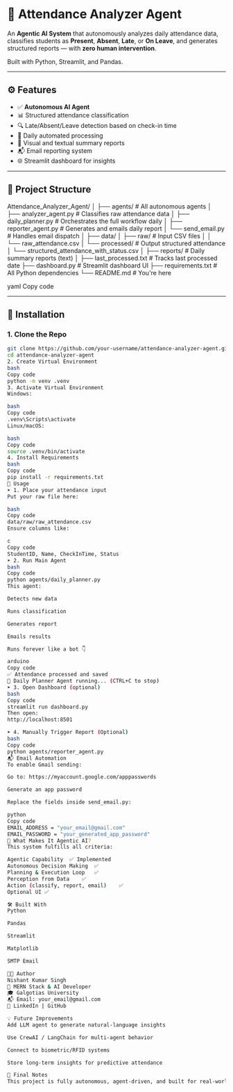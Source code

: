 # 🧠 Attendance Analyzer Agent

An **Agentic AI System** that autonomously analyzes daily attendance data, classifies students as **Present**, **Absent**, **Late**, or **On Leave**, and generates structured reports — with **zero human intervention**.

Built with Python, Streamlit, and Pandas.

---

## ⚙️ Features

- ✅ **Autonomous AI Agent**
- 📊 Structured attendance classification
- 🔍 Late/Absent/Leave detection based on check-in time
- 📅 Daily automated processing
- 📑 Visual and textual summary reports
- 📬 Email reporting system
- 🌐 Streamlit dashboard for insights

---

## 📁 Project Structure

Attendance_Analyzer_Agent/
│
├── agents/ # All autonomous agents
│ ├── analyzer_agent.py # Classifies raw attendance data
│ ├── daily_planner.py # Orchestrates the full workflow daily
│ ├── reporter_agent.py # Generates and emails daily report
│ └── send_email.py # Handles email dispatch
│
├── data/
│ ├── raw/ # Input CSV files
│ │ └── raw_attendance.csv
│ └── processed/ # Output structured attendance
│ └── structured_attendance_with_status.csv
│
├── reports/ # Daily summary reports (text)
│
├── last_processed.txt # Tracks last processed date
├── dashboard.py # Streamlit dashboard UI
├── requirements.txt # All Python dependencies
└── README.md # You're here

yaml
Copy code

---

## 🔧 Installation

### 1. Clone the Repo
```bash
git clone https://github.com/your-username/attendance-analyzer-agent.git
cd attendance-analyzer-agent
2. Create Virtual Environment
bash
Copy code
python -m venv .venv
3. Activate Virtual Environment
Windows:

bash
Copy code
.venv\Scripts\activate
Linux/macOS:

bash
Copy code
source .venv/bin/activate
4. Install Requirements
bash
Copy code
pip install -r requirements.txt
🚀 Usage
➤ 1. Place your attendance input
Put your raw file here:

bash
Copy code
data/raw/raw_attendance.csv
Ensure columns like:

c
Copy code
StudentID, Name, CheckInTime, Status
➤ 2. Run Main Agent
bash
Copy code
python agents/daily_planner.py
This agent:

Detects new data

Runs classification

Generates report

Emails results

Runs forever like a bot 👇

arduino
Copy code
✅ Attendance processed and saved
🔄 Daily Planner Agent running... (CTRL+C to stop)
➤ 3. Open Dashboard (optional)
bash
Copy code
streamlit run dashboard.py
Then open:
http://localhost:8501

➤ 4. Manually Trigger Report (Optional)
bash
Copy code
python agents/reporter_agent.py
📬 Email Automation
To enable Gmail sending:

Go to: https://myaccount.google.com/apppasswords

Generate an app password

Replace the fields inside send_email.py:

python
Copy code
EMAIL_ADDRESS = "your_email@gmail.com"
EMAIL_PASSWORD = "your_generated_app_password"
🧠 What Makes It Agentic AI?
This system fulfills all criteria:

Agentic Capability	✅ Implemented
Autonomous Decision Making	✅
Planning & Execution Loop	✅
Perception from Data	✅
Action (classify, report, email)	✅
Optional UI	✅

🛠 Built With
Python

Pandas

Streamlit

Matplotlib

SMTP Email

🧑‍💻 Author
Nishant Kumar Singh
🧠 MERN Stack & AI Developer
🎓 Galgotias University
📬 Email: your_email@gmail.com
🔗 LinkedIn | GitHub

💡 Future Improvements
Add LLM agent to generate natural-language insights

Use CrewAI / LangChain for multi-agent behavior

Connect to biometric/RFID systems

Store long-term insights for predictive attendance

🏁 Final Notes
This project is fully autonomous, agent-driven, and built for real-world use.